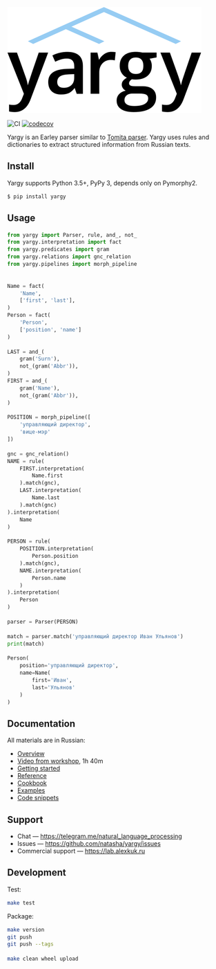 <img src="https://github.com/natasha/natasha-logos/blob/master/yargy.svg">

![CI](https://github.com/natasha/yargy/workflows/CI/badge.svg) [![codecov](https://codecov.io/gh/natasha/yargy/branch/master/graph/badge.svg)](https://codecov.io/gh/natasha/yargy)

Yargy is an Earley parser similar to <a href="https://yandex.ru/dev/tomita">Tomita parser</a>. Yargy uses rules and dictionaries to extract structured information from Russian texts.

## Install

Yargy supports Python 3.5+, PyPy 3, depends only on Pymorphy2.

```bash
$ pip install yargy
```

## Usage

```python
from yargy import Parser, rule, and_, not_
from yargy.interpretation import fact
from yargy.predicates import gram
from yargy.relations import gnc_relation
from yargy.pipelines import morph_pipeline


Name = fact(
    'Name',
    ['first', 'last'],
)
Person = fact(
    'Person',
    ['position', 'name']
)

LAST = and_(
    gram('Surn'),
    not_(gram('Abbr')),
)
FIRST = and_(
    gram('Name'),
    not_(gram('Abbr')),
)

POSITION = morph_pipeline([
    'управляющий директор',
    'вице-мэр'
])

gnc = gnc_relation()
NAME = rule(
    FIRST.interpretation(
        Name.first
    ).match(gnc),
    LAST.interpretation(
        Name.last
    ).match(gnc)
).interpretation(
    Name
)

PERSON = rule(
    POSITION.interpretation(
        Person.position
    ).match(gnc),
    NAME.interpretation(
        Person.name
    )
).interpretation(
    Person
)

parser = Parser(PERSON)

match = parser.match('управляющий директор Иван Ульянов')
print(match)

Person(
    position='управляющий директор',
    name=Name(
        first='Иван',
        last='Ульянов'
    )
)

```

## Documentation

All materials are in Russian:

* <a href="https://habr.com/ru/post/349864/">Overview</a>
* <a href="https://www.youtube.com/watch?v=NQxzx0qYgK8">Video from workshop</a>, 1h 40m
* <a href="https://nbviewer.jupyter.org/github/natasha/yargy/blob/master/docs/index.ipynb">Getting started</a>
* <a href="https://nbviewer.jupyter.org/github/natasha/yargy/blob/master/docs/ref.ipynb">Reference</a>
* <a href="https://nbviewer.jupyter.org/github/natasha/yargy/blob/master/docs/cookbook.ipynb">Cookbook</a>
* <a href="https://github.com/natasha/yargy-examples">Examples</a>
* <a href="https://github.com/natasha/natasha-usage#yargy">Code snippets</a>

## Support

- Chat — https://telegram.me/natural_language_processing
- Issues — https://github.com/natasha/yargy/issues
- Commercial support — https://lab.alexkuk.ru

## Development

Test:

```bash
make test
```

Package:

```bash
make version
git push
git push --tags

make clean wheel upload
```
